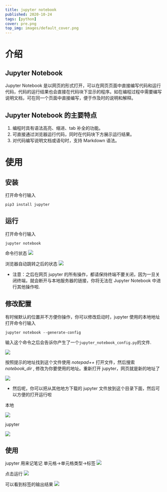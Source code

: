 ```yaml
---
title: jupyter notebook
published: 2020-10-24
tags: [python]
cover: pre.png
top_img: images/default_cover.png
---
```


# 介绍

## Jupyter Notebook

Jupyter Notebook 是以网页的形式打开，可以在网页页面中直接编写代码和运行代码，代码的运行结果也会直接在代码块下显示的程序。如在编程过程中需要编写说明文档，可在同一个页面中直接编写，便于作及时的说明和解释。

## Jupyter Notebook 的主要特点

1. 编程时具有语法高亮、缩进、tab 补全的功能。
2. 可直接通过浏览器运行代码，同时在代码块下方展示运行结果。
3. 对代码编写说明文档或语句时，支持 Markdown 语法。
 <!--more-->

# 使用

## 安装

打开命令行输入

```shell
pip3 install jupyter
```

## 运行

打开命令行输入

```shell
jupyter notebook
```

命令行状态
![](jupyter/start.png?200x)

浏览器自动跳转之后的状态
![](jupyter/view.png)

-   注意：之后在网页 jupyter 的所有操作，都请保持终端不要关闭，因为一旦关闭终端，就会断开与本地服务器的链接，你将无法在 Jupyter Notebook 中进行其他操作啦.

## 修改配置

有时候默认的位置并不方便你操作，你可以修改启动时，jupyter 使用的本地地址
打开命令行输入

```shell
jupyter notebook --generate-config
```

输入这个命令之后会告诉你产生了一个`jupyter_notebook_config.py`的文件.

![](jupyter/config.png)

按照提示的地址找到这个文件使用 _notepad++_ 打开文件，然后搜索 _notebook_dir_ , 修改为你要使用的地址。重新打开 jupyter，网页就是新的地址了

![](jupyter/config_dir.png)

-   然后呢，你可以把从其他地方下载的 jupyter 文件放到这个目录下面，然后可以方便的打开运行啦

本地

![](jupyter/1.png)

jupyter

![](jupyter/2.png)

## 使用

jupyter 用来记笔记 单元格->单元格类型->标签
![](jupyter/kind.png)

点击运行
![](jupyter/pre.png)

可以看到标签的输出结果
![](jupyter/after.png)
